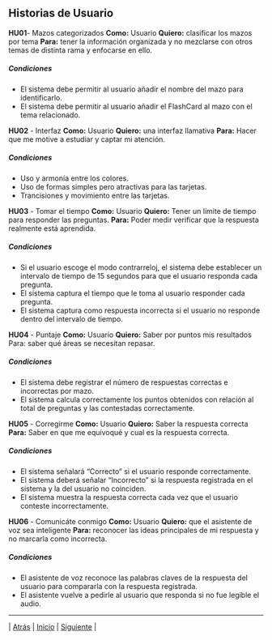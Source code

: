 ## Historias de Usuario

**HU01**- Mazos categorizados **Como:** Usuario **Quiero:** clasificar los mazos por tema **Para:** tener la información organizada y no mezclarse con otros temas de distinta rama y enfocarse en ello.
##### Condiciones
- El sistema debe permitir al usuario añadir el nombre del mazo para identificarlo.
- El sistema debe permitir al usuario añadir el FlashCard al mazo con el tema relacionado.

**HU02** - Interfaz **Como:** Usuario **Quiero:** una interfaz llamativa **Para:**  Hacer que me motive a estudiar y captar mi atención.
##### Condiciones
- Uso y armonía entre los colores.
- Uso de formas simples pero atractivas para las tarjetas.
- Trancisiones y movimiento entre las tarjetas.

**HU03** - Tomar el tiempo **Como:** Usuario **Quiero:** Tener un límite de tiempo para responder las preguntas. **Para:** Poder medir verificar que la respuesta realmente está aprendida. 
##### Condiciones
- Si el usuario escoge el modo contrarreloj, el sistema debe establecer un intervalo de tiempo de 15 segundos para que el usuario responda cada pregunta.
- El sistema captura el tiempo que le toma al usuario responder cada pregunta.
- El sistema captura como respuesta incorrecta si el usuario no responde dentro del intervalo de tiempo.

**HU04** - Puntaje **Como:** Usuario **Quiero:** Saber por puntos mis resultados Para: saber qué áreas se necesitan repasar.
##### Condiciones
- El sistema debe registrar el número de respuestas correctas e incorrectas por mazo.
- El sistema calcula correctamente los puntos obtenidos con relación al total de preguntas y las contestadas correctamente.

**HU05** - Corregirme **Como:** Usuario **Quiero:** Saber la respuesta correcta **Para:** Saber  en que me equivoqué y cual es la respuesta correcta.
##### Condiciones
- El sistema señalará “Correcto”  si el usuario responde correctamente.
- El sistema deberá señalar “Incorrecto” si la respuesta registrada en el sistema y la del usuario no coinciden.
- El sistema muestra la respuesta correcta cada vez que el usuario conteste incorrectamente.

**HU06** - Comunicáte conmigo **Como:** Usuario **Quiero:** que el asistente de voz sea inteligente  **Para:** reconocer las ideas principales de mi respuesta y no marcarla como incorrecta.
##### Condiciones
- El asistente de voz reconoce las palabras claves de la respuesta del usuario para compararla con la respuesta registrada.
- El asistente vuelve a pedirle al usuario que responda si no fue legible el audio.

***

| [Atrás](https://github.com/Audny738/POO_Project/blob/master/DOCUMENTACIÓN/2.%20Requerimientos.md "Atrás") 
| [Inicio](https://github.com/Audny738/POO_Project "Inicio") 
| [Siguiente](https://github.com/Audny738/POO_Project/blob/master/DOCUMENTACIÓN/4.%20CasosDeUso.md "Siguiente") |